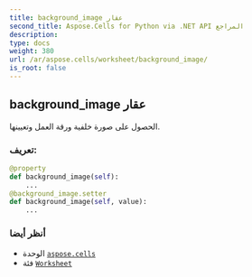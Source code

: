 ```yaml
---
title: background_image عقار
second_title: Aspose.Cells for Python via .NET API المراجع
description:
type: docs
weight: 380
url: /ar/aspose.cells/worksheet/background_image/
is_root: false
---
```

##  background_image عقار

الحصول على صورة خلفية ورقة العمل وتعيينها.
###  تعريف:
```python
@property
def background_image(self):
    ...
@background_image.setter
def background_image(self, value):
    ...
```

###  أنظر أيضا
* الوحدة [`aspose.cells`](../../)
* فئة [`Worksheet`](/cells/python-net/ar/aspose.cells/worksheet)
